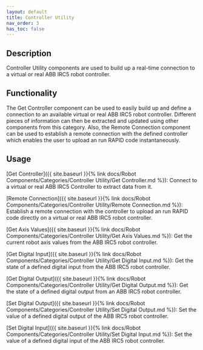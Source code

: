 ```yaml
---
layout: default
title: Controller Utility
nav_order: 3
has_toc: false
---
```


## Description

Controller Utility components are used to build up a real-time connection to a virtual or real ABB IRC5 robot controller.

## Functionality

The Get Controller component can be used to easily build up and define a connection to an available virtual or real ABB IRC5 robot controller. Different pieces of information can then be extracted and updated using other components from this category. Also, the Remote Connection component can be used to establish a remote connection with the defined controller which enables the user to upload an run RAPID code instantaneously.

## Usage

[Get Controller]({{ site.baseurl }}{% link docs/Robot Components/Categories/Controller Utility/Get Controller.md %}): Connect to a virtual or real ABB IRC5 Controller to extract data from it.

[Remote Connection]({{ site.baseurl }}{% link docs/Robot Components/Categories/Controller Utility/Remote Connection.md %}): Establish a remote connection with the controller to upload an run RAPID code directly on a virtual or real ABB IRC5 robot controller.

[Get Axis Values]({{ site.baseurl }}{% link docs/Robot Components/Categories/Controller Utility/Get Axis Values.md %}): Get the current robot axis values from the ABB IRC5 robot controller.

[Get Digital Input]({{ site.baseurl }}{% link docs/Robot Components/Categories/Controller Utility/Get Digital Input.md %}): Get the state of a defined digital input from the ABB IRC5 robot controller.

[Get Digital Output]({{ site.baseurl }}{% link docs/Robot Components/Categories/Controller Utility/Get Digital Output.md %}): Get the state of a defined digital output from an ABB IRC5 robot controller.

[Set Digital Output]({{ site.baseurl }}{% link docs/Robot Components/Categories/Controller Utility/Set Digital Output.md %}): Set the value of a defined digital output of the ABB IRC5 robot controller.

[Set Digital Input]({{ site.baseurl }}{% link docs/Robot Components/Categories/Controller Utility/Set Digital Input.md %}): Set the value of a defined digital input of the ABB IRC5 robot controller.